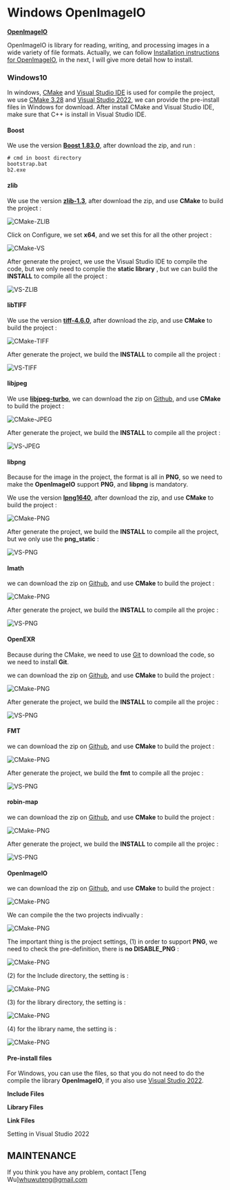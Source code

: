 # Windows OpenImageIO

[**OpenImageIO**](openimageio.readthedocs.org)  

OpenImageIO is library for reading, writing, and processing images in a wide variety of file formats. Actually, we can follow [Installation instructions for OpenImageIO](https://github.com/AcademySoftwareFoundation/OpenImageIO/blob/master/INSTALL.md#installation-instructions-for-openimageio), in the next, I will give more detail how to install.

### Windows10

In windows,  [CMake](https://cmake.org/) and [Visual Studio IDE](https://visualstudio.microsoft.com/fr/vs/) is used for compile the project, we use [CMake 3.28](https://cmake.org/download/) and [Visual Studio 2022](https://visualstudio.microsoft.com/fr/vs/community/),  we can provide the pre-install files in Windows for download. After install CMake and Visual Studio IDE, make sure that C++ is install in  Visual Studio IDE. 

#### Boost

We use the version [**Boost 1.83.0**](https://www.boost.org/users/history/version_1_83_0.html), after download the zip, and run :

```
# cmd in boost directory 
bootstrap.bat
b2.exe
```

#### zlib

We use the version [**zlib-1.3**](https://www.zlib.net/), after download the zip, and use **CMake** to build the project :

![CMake-ZLIB](figures/cmake-zlib.PNG)

Click on Configure, we set **x64**, and we set this for all the other project :

![CMake-VS](figures/cmake-vs.PNG)

After generate the project, we use the Visual Studio IDE to compile the code, but we only need to complie the **static library** , but we can build the **INSTALL** to compile all the project :

![VS-ZLIB](figures/vs-zlib.PNG)

#### libTIFF

We use the version [**tiff-4.6.0**](http://download.osgeo.org/libtiff/), after download the zip, and use **CMake** to build the project :

![CMake-TIFF](figures/cmake-tiff.PNG)

After generate the project, we build the **INSTALL** to compile all the project :

![VS-TIFF](figures/vs-tiff.PNG)

#### libjpeg

We use [**libjpeg-turbo**](https://libjpeg-turbo.org/), we can download the zip on [Github](https://github.com/libjpeg-turbo/libjpeg-turbo),  and use **CMake** to build the project :

![CMake-JPEG](figures/cmake-jpeg.PNG)

After generate the project, we build the **INSTALL** to compile all the project :

![VS-JPEG](figures/vs-jpeg.PNG)

#### libpng

Because for the image in the project, the format is all in **PNG**, so we need to make the  **OpenImageIO** support **PNG**, and **libpng** is mandatory. 

We use  the version [**lpng1640**](http://www.libpng.org/pub/png/libpng.html), after download the zip, and use **CMake** to build the project :

![CMake-PNG](figures/cmake-png.PNG)

After generate the project, we build the **INSTALL** to compile all the project, but we only use the **png_static** :

![VS-PNG](figures/vs-png.PNG)

#### Imath

we can download the zip on [Github](https://github.com/AcademySoftwareFoundation/Imath),  and use **CMake** to build the project :

![CMake-PNG](figures/cmake-imath.PNG)

After generate the project, we build the **INSTALL** to compile all the projec :

![VS-PNG](figures/vs-imath.PNG)

#### OpenEXR

Because during the CMake, we need to use [Git](https://gitforwindows.org/) to download the code, so we need to install **Git**.

we can download the zip on [Github](https://github.com/AcademySoftwareFoundation/Imath),  and use **CMake** to build the project :

![CMake-PNG](figures/cmake-openexr.PNG)

After generate the project, we build the **INSTALL** to compile all the projec :

![VS-PNG](figures/vs-openexr.PNG)

#### FMT

we can download the zip on [Github](https://github.com/fmtlib/fmt),  and use **CMake** to build the project :

![CMake-PNG](figures/cmake-fmt.PNG)

After generate the project, we build the **fmt** to compile all the projec :

![VS-PNG](figures/vs-fmt.PNG)

#### robin-map

we can download the zip on [Github](https://github.com/Tessil/robin-map),  and use **CMake** to build the project :

![CMake-PNG](figures/cmake-robin.PNG)

After generate the project, we build the **INSTALL** to compile all the projec :

![VS-PNG](figures/vs-robin.PNG)

#### OpenImageIO

we can download the zip on [Github](https://github.com/AcademySoftwareFoundation/OpenImageIO),  and use **CMake** to build the project :

![CMake-PNG](figures/cmake-imageio.PNG)

We can compile the the two projects indivually :

![CMake-PNG](figures/vs-imageio.PNG)

The important thing is the project settings, (1) in order to support **PNG**, we need to check the pre-definition, there is **no DISABLE_PNG** : 

![CMake-PNG](figures/set-imageio.PNG)

(2) for the Include directory, the setting is :

![CMake-PNG](figures/set-include.PNG)

(3) for the library directory, the setting is :

![CMake-PNG](figures/set-libdir.PNG)

(4) for the library name, the setting is : 

![CMake-PNG](figures/set-lib.PNG)


#### Pre-install files

For Windows, you can use the files, so that you do not need to do the compile the library **OpenImageIO**,  if you also use  [Visual Studio 2022](https://visualstudio.microsoft.com/fr/vs/community/).

**Include Files**

**Library Files**

**Link Files**

Setting in Visual Studio 2022

## MAINTENANCE
If you think you have any problem, contact [Teng Wu]<whuwuteng@gmail.com>